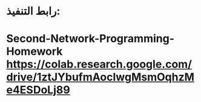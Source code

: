 # رابط التنفيذ:
# Second-Network-Programming-Homework https://colab.research.google.com/drive/1ztJYbufmAocIwgMsmOqhzMe4ESDoLj89
